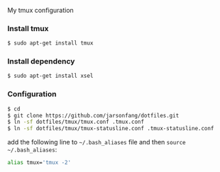 My tmux configuration

### Install tmux

```bash
$ sudo apt-get install tmux
```

### Install dependency

```bash
$ sudo apt-get install xsel
```

### Configuration

```bash
$ cd
$ git clone https://github.com/jarsonfang/dotfiles.git
$ ln -sf dotfiles/tmux/tmux.conf .tmux.conf
$ ln -sf dotfiles/tmux/tmux-statusline.conf .tmux-statusline.conf
```

add the following line to `~/.bash_aliases` file and then `source ~/.bash_aliases`:
```bash
alias tmux='tmux -2'
```
